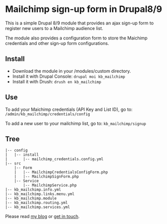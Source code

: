 # Mailchimp sign-up form in Drupal8/9

This is a simple Drupal 8/9 module that provides an ajax sign-up form to register new users to a Mailchimp audience list. 

The module also provides a configuration form to store the Maichimp credentials and other sign-up form configurations.

Install
-------
- Download the module in your /modules/custom directory.
- Install it with Drupal Console: ```drupal moi kb_mailchimp```
- Install it with Drush: ```drush en kb_mailchimp```

Use
---
To add your Maichimp credentials (API Key and List ID), go to:
```/admin/kb_mailchimp/credentials/config```

To add a new user to your mailchimp list, go to:
```kb_mailchimp/signup```

Tree
------
```
|-- config
|   |-- install
|       |-- mailchimp_credentials.config.yml
|-- src
    |-- Form
    |   |-- MailchimpCredentialsConfigForm.php
    |   |-- MailchimpSignForm.php
    |-- Service
        |-- MailchimpService.php
|-- kb_mailchimp.info.yml
|-- kb_mailchimp.links.menu.yml
|-- kb_mailchimp.module
|-- kb_mailchimp.routing.yml
|-- kb_mailchimp.services.yml
```


Please read [my blog](http://karimboudjema.com/) or [get in touch](http://karimboudjema.com/en/contact).





